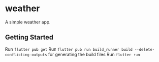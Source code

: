 # weather

A simple weather app.

## Getting Started

Run `flutter pub get`
Run `flutter pub run build_runner build --delete-conflicting-outputs` for generating the build files
Run `flutter run`